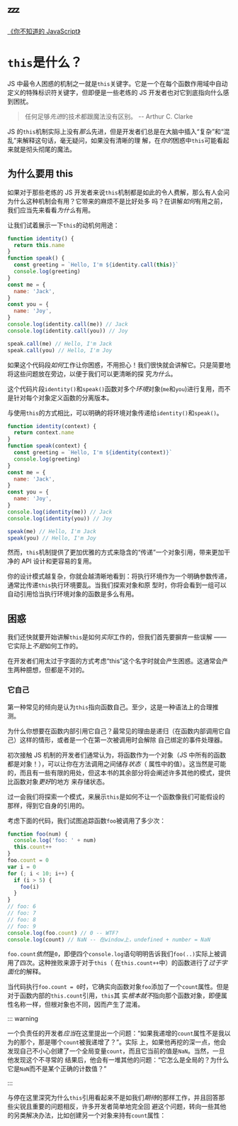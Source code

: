 # :zzz:

[《你不知道的 JavaScript》](https://github.com/getify/You-Dont-Know-JS/blob/1ed-zh-CN/this%20%26%20object%20prototypes/ch1.md)

# `this`是什么？

JS 中最令人困惑的机制之一就是`this`关键字。它是一个在每个函数作用域中自动定义的特殊标识符关键字，但即便是一些老练的 JS
开发者也对它到底指向什么感到困扰。

> 任何足够*先进*的技术都跟魔法没有区别。 -- Arthur C. Clarke

JS 的`this`机制实际上没有*那么*先进，但是开发者们总是在大脑中插入“复杂”和“混乱”来解释这句话，毫无疑问，如果没有清晰的理
解，在*你的*困惑中`this`可能看起来就是彻头彻尾的魔法。

## 为什么要用 this

如果对于那些老练的 JS 开发者来说`this`机制都是如此的令人费解，那么有人会问为什么这种机制会有用？它带来的麻烦不是比好处多
吗？在讲解*如何*有用之前，我们应当先来看看*为什么*有用。

让我们试着展示一下`this`的动机何用途：

```javascript
function identity() {
  return this.name
}
function speak() {
  const greeting = `Hello, I'm ${identity.call(this)}`
  console.log(greeting)
}
const me = {
  name: 'Jack',
}
const you = {
  name: 'Joy',
}
console.log(identity.call(me)) // Jack
console.log(identity.call(you)) // Joy

speak.call(me) // Hello, I'm Jack
speak.call(you) // Hello, I'm Joy
```

如果这个代码段*如何*工作让你困惑，不用担心！我们很快就会讲解它。只是简要地将这些问题放在旁边，以便于我们可以更清晰的探
究*为什么*。

这个代码片段`identity()`和`speak()`函数对多个*环境*对象(`me`和`you`)进行复用，而不是针对每个对象定义函数的分离版本。

与使用`this`的方式相比，可以明确的将环境对象传递给`identity()`和`speak()`。

```javascript
function identity(context) {
  return context.name
}
function speak(context) {
  const greeting = `Hello, I'm ${identity(context)}`
  console.log(greeting)
}
const me = {
  name: 'Jack',
}
const you = {
  name: 'Joy',
}
console.log(identity(me)) // Jack
console.log(identity(you)) // Joy

speak(me) // Hello, I'm Jack
speak(you) // Hello, I'm Joy
```

然而，`this`机制提供了更加优雅的方式来隐含的“传递”一个对象引用，带来更加干净的 API 设计和更容易的复用。

你的设计模式越复杂，你就会越清晰地看到：将执行环境作为一个明确参数传递，通常比传递`this`执行环境要乱。当我们探索对象和原
型时，你将会看到一组可以自动引用恰当执行环境对象的函数是多么有用。

## 困惑

我们还快就要开始讲解`this`是如何*实际*工作的，但我们首先要摒弃一些误解 —— 它实际上*不是*如何工作的。

在开发者们用太过于字面的方式考虑“this”这个名字时就会产生困惑。这通常会产生两种臆想，但都是不对的。

### 它自己

第一种常见的倾向是认为`this`指向函数自己。至少，这是一种语法上的合理推测。

为什么你想要在函数内部引用它自己？最常见的理由是递归（在函数内部调用它自己）这样的情形，或者是一个在第一次被调用时会解除
自己绑定的事件处理器。

初次接触 JS 机制的开发者们通常认为，将函数作为一个对象（JS 中所有的函数都是对象！），可以让你在方法调用之间储存*状态*（
属性中的值）。这当然是可能的，而且有一些有限的用处，但这本书的其余部分将会阐述许多其他的模式，提供比函数对象*更好*的地方
来存储状态。

过一会我们将探索一个模式，来展示`this`是如何不让一个函数像我们可能假设的那样，得到它自身的引用的。

考虑下面的代码，我们试图追踪函数`foo`被调用了多少次：

```javascript
function foo(num) {
  console.log('foo: ' + num)
  this.count++
}
foo.count = 0
var i = 0
for (; i < 10; i++) {
  if (i > 5) {
    foo(i)
  }
}
// foo: 6
// foo: 7
// foo: 8
// foo: 9
console.log(foo.count) // 0 -- WTF?
console.log(count) // NaN -- 在window上，undefined + number = NaN
```

`foo.count`*依然*是`0`，即便四个`console.log`语句明明告诉我们`foo(..)`实际上被调用了四次。这种挫败来源于对于`this`（
在`this.count++`中）的函数进行了*过于字面化*的解释。

当代码执行`foo.count = 0`时，它确实向函数对象`foo`添加了一个`count`属性。但是对于函数内部的`this.count`引用，`this`其
实*根本就不*指向那个函数对象，即便属性名称一样，但根对象也不同，因而产生了混淆。

::: warning

一个负责任的开发者*应当*在这里提出一个问题：“如果我递增的`count`属性不是我以为的那个，那是哪个`count`被我递增了？”。实际
上，如果他再挖的深一点，他会发现自己不小心创建了一个全局变量`count`，而且它当前的值是`NaN`。当然，一旦他发现这个不寻常的
结果后，他会有一堆其他的问题：“它怎么是全局的？为什么它是`NaN`而不是某个正确的计数值？”

:::

与停在这里深究为什么`this`引用看起来不是如我们*期待*的那样工作，并且回答那些尖锐且重要的问题相反，许多开发者简单地完全回
避这个问题，转向一些其他的另类解决办法，比如创建另一个对象来持有`count`属性：

```javascript

```
